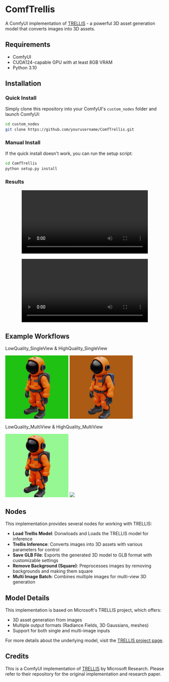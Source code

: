 # ComfTrellis

A ComfyUI implementation of [TRELLIS](https://trellis3d.github.io/) - a powerful 3D asset generation model that converts images into 3D assets.


## Requirements

- ComfyUI
- CUDA124-capable GPU with at least 8GB VRAM
- Python 3.10

## Installation

### Quick Install
Simply clone this repository into your ComfyUI's `custom_nodes` folder and launch ComfyUI:

```bash
cd custom_nodes
git clone https://github.com/yourusername/ComfTrellis.git
```

### Manual Install
If the quick install doesn't work, you can run the setup script:

```bash
cd ComfTrellis
python setup.py install
```

### Results

<p align="center">
  <video width="400" controls>
    <source src="assets/singleView.mp4" type="video/mp4">
  </video>
</p>
<p align="center">
  <video width="400" controls>
    <source src="assets/MultiView_VS_SingleView.mp4" type="video/mp4">
  </video>
</p>

## Example Workflows

LowQuality_SingleView & HighQuality_SingleView

<p float="left">
  <img src="assets/LowQuality_SingleView.png" width="200"/>
  <img src="assets/HighQuality_SingleView.png" width="200"/>
</p>

LowQuality_MultiView & HighQuality_MultiView

<p float="left">
  <img src="assets/LowQuality_MultiView.png" width="200"/>
  <img src="assets/HighQuality_MultiView.png" width="200"/>
</p>


## Nodes

This implementation provides several nodes for working with TRELLIS:

- **Load Trellis Model**: Donwloads and Loads the TRELLIS model for inference
- **Trellis Inference**: Converts images into 3D assets with various parameters for control
- **Save GLB File**: Exports the generated 3D model to GLB format with customizable settings
- **Remove Background (Square)**: Preprocesses images by removing backgrounds and making them square
- **Multi Image Batch**: Combines multiple images for multi-view 3D generation

## Model Details

This implementation is based on Microsoft's TRELLIS project, which offers:

- 3D asset generation from images
- Multiple output formats (Radiance Fields, 3D Gaussians, meshes)
- Support for both single and multi-image inputs

For more details about the underlying model, visit the [TRELLIS project page](https://trellis3d.github.io/).


## Credits

This is a ComfyUI implementation of [TRELLIS](https://github.com/microsoft/TRELLIS) by Microsoft Research. Please refer to their repository for the original implementation and research paper.